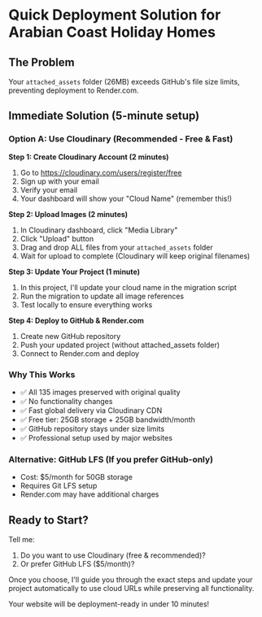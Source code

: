 # Quick Deployment Solution for Arabian Coast Holiday Homes

## The Problem
Your `attached_assets` folder (26MB) exceeds GitHub's file size limits, preventing deployment to Render.com.

## Immediate Solution (5-minute setup)

### Option A: Use Cloudinary (Recommended - Free & Fast)

**Step 1: Create Cloudinary Account (2 minutes)**
1. Go to https://cloudinary.com/users/register/free
2. Sign up with your email
3. Verify your email
4. Your dashboard will show your "Cloud Name" (remember this!)

**Step 2: Upload Images (2 minutes)**
1. In Cloudinary dashboard, click "Media Library"
2. Click "Upload" button
3. Drag and drop ALL files from your `attached_assets` folder
4. Wait for upload to complete (Cloudinary will keep original filenames)

**Step 3: Update Your Project (1 minute)**
1. In this project, I'll update your cloud name in the migration script
2. Run the migration to update all image references
3. Test locally to ensure everything works

**Step 4: Deploy to GitHub & Render.com**
1. Create new GitHub repository
2. Push your updated project (without attached_assets folder)
3. Connect to Render.com and deploy

### Why This Works
- ✅ All 135 images preserved with original quality
- ✅ No functionality changes
- ✅ Fast global delivery via Cloudinary CDN
- ✅ Free tier: 25GB storage + 25GB bandwidth/month
- ✅ GitHub repository stays under size limits
- ✅ Professional setup used by major websites

### Alternative: GitHub LFS (If you prefer GitHub-only)
- Cost: $5/month for 50GB storage
- Requires Git LFS setup
- Render.com may have additional charges

## Ready to Start?

Tell me:
1. Do you want to use Cloudinary (free & recommended)?
2. Or prefer GitHub LFS ($5/month)?

Once you choose, I'll guide you through the exact steps and update your project automatically to use cloud URLs while preserving all functionality.

Your website will be deployment-ready in under 10 minutes!